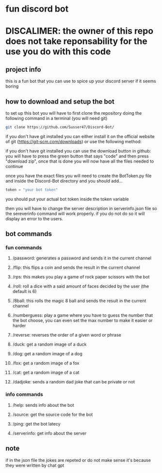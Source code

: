 # fun discord bot

# DISCALIMER: the owner of this repo does not take reponsability for the use you do with this code

## project info 
this is a fun bot that you can use to spice up your discord server if it seems boring  

## how to download and setup the bot
to set up this bot you will have to first clone the repository doing the following command in a terminal (you will need git)

```bash
git clone https://github.com/Susser47/Discord-Bot/  
```

if you don't have git installed you can either install it on the official website of git (https://git-scm.com/downloads) or use the following method:  

if you don't have git installed you can use the download button in github: you will have to press the green button that says "code" and then press "download zip", once that is done you will now have all the files needed to continue
  
once you have the exact files you will need to create the BotToken.py file and inside the Discord-Bot directory and you should add...  

```python
token = "your bot token" 
``` 

you should put your actual bot token inside the token variable

then you will have to change the server description in serverinfo.json file so the sereverinfo command will work properly. if you do not do so it will display an error to the users.

## bot commands  
### fun commands
1. /password: generates a password and sends it in the current channel  

2. /flip: this flips a coin and sends the result in the current channel  

3. /rps: this makes you play a game of rock paper scissors with the bot

4. /roll: roll a dice with a said amount of faces decided by the user (the default is 6)  

5. /8ball: this rolls the magic 8 ball and sends the result in the current channel  

6. /numberguess: play a game where you have to guess the number that the bot choose, you can even set the max number to make it easier or harder

7. /reverse: reverses the order of a given word or phrase

8. /duck: get a random image of a duck  

9. /dog: get a random image of a dog  

10. /fox: get a random image of a fox  

11. /cat: get a random image of a cat  

12. /dadjoke: sends a random dad joke that can be private or not  

### info commands

1. /help: sends info about the bot  

2. /source: get the source code for the bot

3. /ping: get the bot latecy  

4. /serverinfo: get info about the server  

## note  
if in the json file the jokes are repeted or do not make sense it's because they were written by chat gpt
